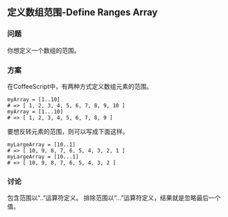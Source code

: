 ## 定义数组范围-Define Ranges Array
### 问题
你想定义一个数组的范围。
### 方案
在CoffeeScript中，有两种方式定义数组元素的范围。
```
myArray = [1..10]
# => [ 1, 2, 3, 4, 5, 6, 7, 8, 9, 10 ]
myArray = [1...10]
# => [ 1, 2, 3, 4, 5, 6, 7, 8, 9 ]
```
要想反转元素的范围，则可以写成下面这样。
```
myLargeArray = [10..1]
# => [ 10, 9, 8, 7, 6, 5, 4, 3, 2, 1 ]
myLargeArray = [10...1]
# => [ 10, 9, 8, 7, 6, 5, 4, 3, 2 ]
```
### 讨论
包含范围以“..”运算符定义。 排除范围以“...”运算符定义，结果就是忽略最后一个值。

